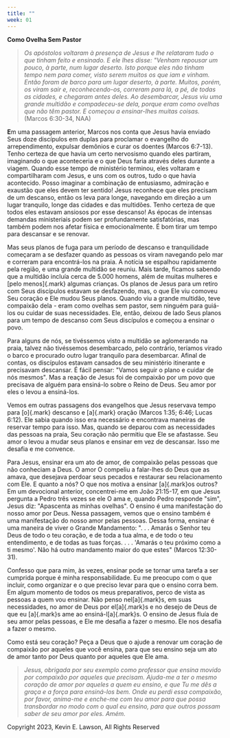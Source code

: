 ```yaml
---
title: ""
week: 01
---
```


**Como Ovelha Sem Pastor**

> *Os apóstolos voltaram à presença de Jesus e lhe relataram tudo o que
> tinham feito e ensinado. E ele lhes disse: "Venham repousar um pouco,
> à parte, num lugar deserto. Isto porque eles não tinham tempo nem para
> comer, visto serem muitos os que iam e vinham. Então foram de barco
> para um lugar deserto, à parte. Muitos, porém, os viram sair e,
> reconhecendo-os, correram para lá, a pé, de todas as cidades, e
> chegaram antes deles. Ao desembarcar, Jesus viu uma grande multidão e
> compadeceu-se dela, porque eram como ovelhas que não têm pastor. E
> começou a ensinar-lhes muitas coisas.* (Marcos 6:30-34, NAA)

**E**m uma passagem anterior, Marcos nos conta que Jesus havia enviado
Seus doze discípulos em duplas para proclamar o evangelho do
arrependimento, expulsar demônios e curar os doentes (Marcos 6:7-13).
Tenho certeza de que havia um certo nervosismo quando eles partiram,
imaginando o que aconteceria e o que Deus faria através deles durante a
viagem. Quando esse tempo de ministério terminou, eles voltaram e
compartilharam com Jesus, e uns com os outros, tudo o que havia
acontecido. Posso imaginar a combinação de entusiasmo, admiração e
exaustão que eles devem ter sentido! Jesus reconhece que eles precisam
de um descanso, então os leva para longe, navegando em direção a um
lugar tranquilo, longe das cidades e das multidões. Tenho certeza de que
todos eles estavam ansiosos por esse descanso! As épocas de intensas
demandas ministeriais podem ser profundamente satisfatórias, mas também
podem nos afetar física e emocionalmente. É bom tirar um tempo para
descansar e se renovar.

Mas seus planos de fuga para um período de descanso e tranquilidade
começaram a se desfazer quando as pessoas os viram navegando pelo mar e
correram para encontrá-los na praia. A notícia se espalhou rapidamente
pela região, e uma grande multidão se reuniu. Mais tarde, ficamos
sabendo que a multidão incluía cerca de 5.000 homens, além de muitas
mulheres e [pelo menos]{.mark} algumas crianças. Os planos de Jesus para
um retiro com Seus discípulos estavam se desfazendo, mas, o que Ele viu
comoveu Seu coração e Ele mudou Seus planos. Quando viu a grande
multidão, teve compaixão dela - eram como ovelhas sem pastor, sem
ninguém para guiá-los ou cuidar de suas necessidades. Ele, então, deixou
de lado Seus planos para um tempo de descanso com Seus discípulos e
começou a ensinar o povo.

Para alguns de nós, se tivéssemos visto a multidão se aglomerando na
praia, talvez não tivéssemos desembarcado, pelo contrário, teríamos
virado o barco e procurado outro lugar tranquilo para desembarcar.
Afinal de contas, os discípulos estavam cansados de seu ministério
itinerante e precisavam descansar. É fácil pensar: "Vamos seguir o plano
e cuidar de nós mesmos". Mas a reação de Jesus foi de compaixão por um
povo que precisava de alguém para ensiná-lo sobre o Reino de Deus. Seu
amor por eles o levou a ensiná-los.

Vemos em outras passagens dos evangelhos que Jesus reservava tempo para
[o]{.mark} descanso e [a]{.mark} oração (Marcos 1:35; 6:46; Lucas 6:12).
Ele sabia quando isso era necessário e encontrava maneiras de reservar
tempo para isso. Mas, quando se deparou com as necessidades das pessoas
na praia, Seu coração não permitiu que Ele se afastasse. Seu amor o
levou a mudar seus planos e ensinar em vez de descansar. Isso me desafia
e me convence.

Para Jesus, ensinar era um ato de amor, de compaixão pelas pessoas que
não conheciam a Deus. O amor O compeliu a falar-lhes do Deus que as
amava, que desejava perdoar seus pecados e restaurar seu relacionamento
com Ele. E quanto a nós? O que nos motiva a ensinar [a]{.mark}os outros?
Em um devocional anterior, concentrei-me em João 21:15-17, em que Jesus
pergunta a Pedro três vezes se ele O ama e, quando Pedro responde "sim",
Jesus diz: "Apascenta as minhas ovelhas". O ensino é uma manifestação do
nosso amor por Deus. Nessa passagem, vemos que o ensino também é uma
manifestação do nosso amor pelas pessoas. Dessa forma, ensinar é uma
maneira de viver o Grande Mandamento: ". . . Amarás o Senhor teu Deus de
todo o teu coração, e de toda a tua alma, e de todo o teu entendimento,
e de todas as tuas forças. . . . 'Amarás o teu próximo como a ti mesmo'.
Não há outro mandamento maior do que estes" (Marcos 12:30-31).

Confesso que para mim, às vezes, ensinar pode se tornar uma tarefa a ser
cumprida porque é minha responsabilidade. Eu me preocupo com o que
incluir, como organizar e o que preciso levar para que o ensino corra
bem. Em algum momento de todos os meus preparativos, perco de vista as
pessoas a quem vou ensinar. Não penso nel[a]{.mark}s, em suas
necessidades, no amor de Deus por el[a]{.mark}s e no desejo de Deus de
que eu [a]{.mark}s ame ao ensiná-l[a]{.mark}s. O ensino de Jesus fluía
de seu amor pelas pessoas, e Ele me desafia a fazer o mesmo. Ele nos
desafia a fazer o mesmo.

Como está seu coração? Peça a Deus que o ajude a renovar um coração de
compaixão por aqueles que você ensina, para que seu ensino seja um ato
de amor tanto por Deus quanto por aqueles que Ele ama.

> *Jesus, obrigada por seu exemplo como professor que ensina movido por
> compaixão por aqueles que precisam. Ajuda-me a ter o mesmo coração de
> amor por aqueles a quem eu ensino, e que Tu me dês a graça e a força
> para ensiná-los bem. Onde eu perdi essa compaixão, por favor, anima-me
> e enche-me com teu amor para que possa transbordar no modo com o qual
> eu ensino, para que outros possam saber de seu amor por eles. Amém.*

Copyright 2023, Kevin E. Lawson, All Rights Reserved
